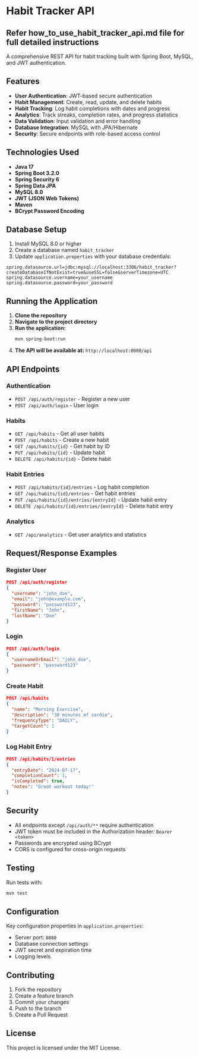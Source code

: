 # Habit Tracker API
## Refer how_to_use_habit_tracker_api.md file for full detailed instructions

A comprehensive REST API for habit tracking built with Spring Boot, MySQL, and JWT authentication.

## Features

- **User Authentication**: JWT-based secure authentication
- **Habit Management**: Create, read, update, and delete habits
- **Habit Tracking**: Log habit completions with dates and progress
- **Analytics**: Track streaks, completion rates, and progress statistics
- **Data Validation**: Input validation and error handling
- **Database Integration**: MySQL with JPA/Hibernate
- **Security**: Secure endpoints with role-based access control

## Technologies Used

- **Java 17**
- **Spring Boot 3.2.0**
- **Spring Security 6**
- **Spring Data JPA**
- **MySQL 8.0**
- **JWT (JSON Web Tokens)**
- **Maven**
- **BCrypt Password Encoding**

## Database Setup

1. Install MySQL 8.0 or higher
2. Create a database named `habit_tracker`
3. Update `application.properties` with your database credentials:

```properties
spring.datasource.url=jdbc:mysql://localhost:3306/habit_tracker?createDatabaseIfNotExist=true&useSSL=false&serverTimezone=UTC
spring.datasource.username=your_username
spring.datasource.password=your_password
```

## Running the Application

1. **Clone the repository**
2. **Navigate to the project directory**
3. **Run the application:**
   ```bash
   mvn spring-boot:run
   ```
4. **The API will be available at:** `http://localhost:8080/api`

## API Endpoints

### Authentication
- `POST /api/auth/register` - Register a new user
- `POST /api/auth/login` - User login

### Habits
- `GET /api/habits` - Get all user habits
- `POST /api/habits` - Create a new habit
- `GET /api/habits/{id}` - Get habit by ID
- `PUT /api/habits/{id}` - Update habit
- `DELETE /api/habits/{id}` - Delete habit

### Habit Entries
- `POST /api/habits/{id}/entries` - Log habit completion
- `GET /api/habits/{id}/entries` - Get habit entries
- `PUT /api/habits/{id}/entries/{entryId}` - Update habit entry
- `DELETE /api/habits/{id}/entries/{entryId}` - Delete habit entry

### Analytics
- `GET /api/analytics` - Get user analytics and statistics

## Request/Response Examples

### Register User
```json
POST /api/auth/register
{
  "username": "john_doe",
  "email": "john@example.com",
  "password": "password123",
  "firstName": "John",
  "lastName": "Doe"
}
```

### Login
```json
POST /api/auth/login
{
  "usernameOrEmail": "john_doe",
  "password": "password123"
}
```

### Create Habit
```json
POST /api/habits
{
  "name": "Morning Exercise",
  "description": "30 minutes of cardio",
  "frequencyType": "DAILY",
  "targetCount": 1
}
```

### Log Habit Entry
```json
POST /api/habits/1/entries
{
  "entryDate": "2024-07-17",
  "completionCount": 1,
  "isCompleted": true,
  "notes": "Great workout today!"
}
```

## Security

- All endpoints except `/api/auth/**` require authentication
- JWT token must be included in the Authorization header: `Bearer <token>`
- Passwords are encrypted using BCrypt
- CORS is configured for cross-origin requests

## Testing

Run tests with:
```bash
mvn test
```

## Configuration

Key configuration properties in `application.properties`:
- Server port: `8080`
- Database connection settings
- JWT secret and expiration time
- Logging levels

## Contributing

1. Fork the repository
2. Create a feature branch
3. Commit your changes
4. Push to the branch
5. Create a Pull Request

## License

This project is licensed under the MIT License.
